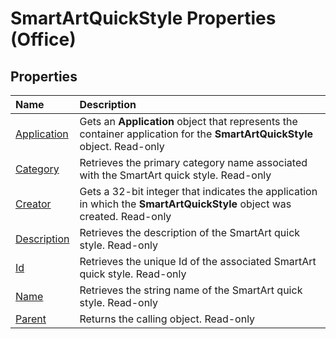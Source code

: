 
# SmartArtQuickStyle Properties (Office)

## Properties



|**Name**|**Description**|
|:-----|:-----|
| [Application](7c41f756-f85e-a876-0a0e-fab0537e9eed.md)|Gets an  **Application** object that represents the container application for the **SmartArtQuickStyle** object. Read-only|
| [Category](0d7c884c-f285-9562-a8e3-3b7599d8ce89.md)|Retrieves the primary category name associated with the SmartArt quick style. Read-only|
| [Creator](6c3aafcf-677b-6be9-1068-ad4f847be336.md)|Gets a 32-bit integer that indicates the application in which the  **SmartArtQuickStyle** object was created. Read-only|
| [Description](994074a4-9688-c40b-84b3-41d0005f5033.md)|Retrieves the description of the SmartArt quick style. Read-only|
| [Id](d7f67aa8-af0f-f805-b9eb-c856f72fd5f0.md)|Retrieves the unique Id of the associated SmartArt quick style. Read-only|
| [Name](045a66f0-4538-2508-914a-4dd310bb7926.md)|Retrieves the string name of the SmartArt quick style. Read-only|
| [Parent](c0cfb6bb-b8d1-9cbd-84d1-1156a1368e23.md)|Returns the calling object. Read-only|
